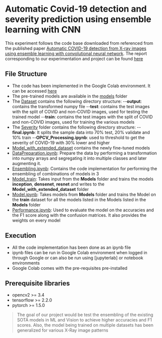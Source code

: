 # Automatic Covid-19 detection and severity prediction using ensemble learning with CNN

This experiment follows the code base downloaded from referenced from the published paper [Automatic COVID-19 detection from X-ray images using ensemble learning with convolutional neural network](https://link.springer.com/article/10.1007/s10044-021-00970-4/). The report corresponding to our experimentation and project can be found [here]()

## File Structure

- The code has been implemented in the Google Colab environment. It can be accessed [here](https://drive.google.com/drive/u/2/folders/1XZBEW7OoTlb2rcvatXr1Rmq0VPL8kY22)
- The pre-trained models are available in the [models](https://drive.google.com/drive/folders/1szPez-1bPcrtKlzW2S29stjVmDaROFTb?usp=sharing) folder
- The [Dataset](https://drive.google.com/drive/folders/17zX8e_kh46sAVa_IN4nbFLRcb1HBhrSG?usp=sharing) contains the following directory structure:
--**output**: contains the transformed numpy file
--**test**: contains the test images with the split of COVID and non-COVID images, used for testing the trained model
--**train**: contains the test images with the split of COVID and non-COVID images, used for training the various models
- The [Severity](https://drive.google.com/drive/folders/1nrKVGkWeOLaRaoiQpi6ASacduTIfYUqX?usp=sharing) folder contains the following directory structure:
--**final.ipynb**: It splits the sample data into 70% test, 20% validate and 10% train
--**OPCV_Processing.ipynb**: used to threshold to get the severity of COVID-19 with 30% lower and higher 
- [Model_with_extended_dataset](https://drive.google.com/drive/folders/11nhn4ctpNEtFMo9PHpAqCziunDNCsGKs?usp=sharing) contains the newly fine-tuned models
- [DataPreparation.ipynb](https://colab.research.google.com/drive/12dTFL9QwRZU1b--068vQfYbwJFcKTsyq?usp=sharing): Prepare the data by performing a transformation into numpy arrays and segregating it into multiple classes and later augmenting it.
- [Ensembling.ipynb](https://colab.research.google.com/drive/1QBw66RU8yb47wQntMzu5unjbFLyG7j-1?usp=sharing): Contains the code implementation for performing the ensembling of combinations of models in 3
- [Model_train](https://colab.research.google.com/drive/11hTYdz1gtxFl7BLJ4hg8d9NA22473eSG?usp=sharing): Takes input from the **Models** folder and trains the models **inception**, **densenet**, **resnet** and writes to the **Model_with_extended_dataset** folder
- [Model.ipynb](https://colab.research.google.com/drive/1aqhcxI9hUK3TuQJpvfXeER2Of1FWhhg6?usp=sharing): Takes models from **Models** folder and trains the Model on the **train** dataset for all the models listed in the Models listed in the **Models** folder
- [Performance.ipynb](https://colab.research.google.com/drive/1gh4d1Yq_Yne2SARIsfst_KvnZvuh67qF?usp=sharing): Used to evaluate the model on the accuracies and the F1 score along with the confusion matrices. It also provides the weights on every model

## Execution

- All the code implementation has been done as an ipynb file
- ipynb files can be run in Google Colab environment when logged in through Google or can also be run using [jupyterlab] or notebook environments
- Google Colab comes with the pre-requisites pre-installed

## Prerequisite libraries

- opencv2 >= 3.4
- tensorflow >= 2.2.0
- pytorch >= 1.5.0    


> The goal of our project would be test the ensembling
> of the existing SOTA models in ML and Vision to 
> achieve higher accuracies and F1 scores.
> Also, the model being trained on multiple datasets
> has been generalized for various X-Ray image patterns

